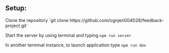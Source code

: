 <h2>Setup:</h2> 
Clone the repository
`git clone https://github.com/ognjen004028/feedback-project.git`

Start the server by using terminal and typing
`npm run server`

In another terminal instance, to launch application type
`npm run dev`